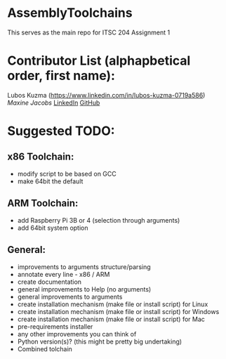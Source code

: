 # AssemblyToolchains
This serves as the main repo for ITSC 204 Assignment 1

# Contributor List (alphapbetical order, first name):
Lubos Kuzma (https://www.linkedin.com/in/lubos-kuzma-0719a586)  
_Maxine Jacobs_ [LinkedIn]() [GitHub](https://github.com/max-the-mage) 


# Suggested TODO:
## x86 Toolchain:
- modify script to be based on GCC
- make 64bit the default

## ARM Toolchain:
- add Raspberry Pi 3B or 4 (selection through arguments)
- add 64bit system option

## General:
- improvements to arguments structure/parsing
- annotate every line - x86 / ARM
- create documentation
- general improvements to Help (no arguments)
- general improvements to arguments
- create installation mechanism (make file or install script) for Linux
- create installation mechanism (make file or install script) for Windows
- create installation mechanism (make file or install script) for Mac
- pre-requirements installer
- any other improvements you can think of
- Python version(s)? (this might be pretty big undertaking)
- Combined tolchain
